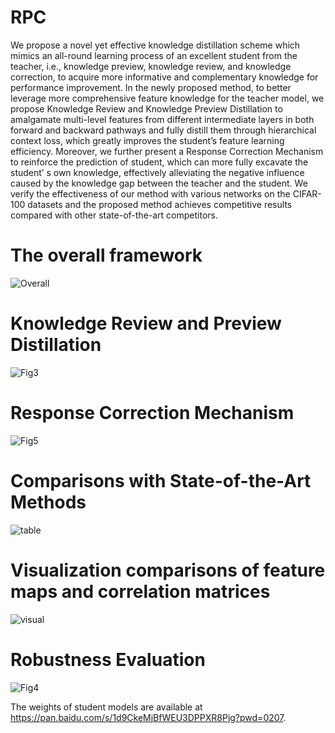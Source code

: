# RPC
We propose a novel yet effective knowledge distillation scheme which mimics an all-round learning process of an excellent student from the teacher, i.e., knowledge preview, knowledge review, and knowledge correction, to acquire more informative and complementary knowledge for performance improvement. In the newly proposed method, to better leverage more comprehensive feature knowledge for the teacher model, we propose Knowledge Review and Knowledge Preview Distillation to amalgamate multi-level features from different intermediate layers in both forward and backward pathways and fully distill them through hierarchical context loss, which greatly improves the student’s feature learning efficiency. Moreover, we further present a Response Correction Mechanism to reinforce the prediction of student, which can more fully excavate the student’ s own knowledge, effectively alleviating the negative influence caused by the knowledge gap between the teacher and the student. We verify the effectiveness of our method with various networks on the CIFAR-100 datasets and the proposed method achieves competitive results compared with other state-of-the-art competitors.
# The overall framework
![Overall](https://github.com/kbzhang0505/RPC/assets/97494153/f5ef7938-e72b-4b6f-899e-1bf184ad4d98)
# Knowledge Review and Preview Distillation
![Fig3](https://github.com/kbzhang0505/RPC/assets/97494153/b8c3019f-ee50-4ee0-9020-687832e2171a)
# Response Correction Mechanism
![Fig5](https://github.com/kbzhang0505/RPC/assets/97494153/21fc38c7-4c07-484f-aab1-e49aed2c5c93)
# Comparisons with State-of-the-Art Methods
![table](https://github.com/kbzhang0505/RPC/assets/97494153/ef217a55-2ad5-4bf0-9c75-8d69202f0281)
# Visualization comparisons of feature maps and correlation matrices
![visual](https://github.com/kbzhang0505/RPC/assets/97494153/f97bdf72-026d-43c3-ba6b-b38138dfc8e9)
# Robustness Evaluation
![Fig4](https://github.com/kbzhang0505/RPC/assets/97494153/d63d8c2a-3098-4b77-9ea8-e6275070ace0)

The weights of student models are available at https://pan.baidu.com/s/1d9CkeMjBfWEU3DPPXR8Pjg?pwd=0207.

